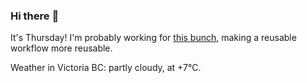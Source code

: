 ### Hi there :wave:

It's Thursday! I'm probably working for [this bunch](https://github.com/kohofinancial), making a reusable workflow more reusable.

Weather in Victoria BC: partly cloudy, at +7°C.

